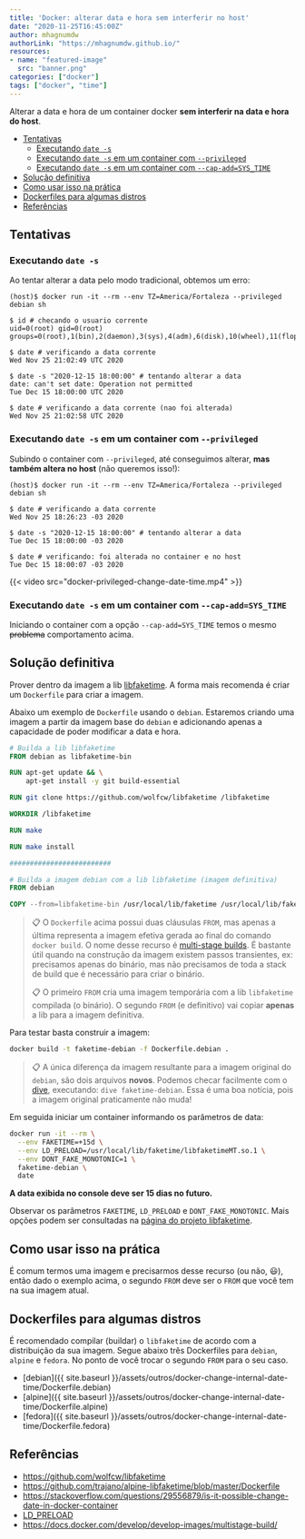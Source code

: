 ```yaml
---
title: 'Docker: alterar data e hora sem interferir no host'
date: "2020-11-25T16:45:00Z"
author: mhagnumdw
authorLink: "https://mhagnumdw.github.io/"
resources:
- name: "featured-image"
  src: "banner.png"
categories: ["docker"]
tags: ["docker", "time"]
---
```


Alterar a data e hora de um container docker **sem interferir na data e hora do host**.

<!--more-->

- [Tentativas](#tentativas)
  - [Executando `date -s`](#executando-date--s)
  - [Executando `date -s` em um container com `--privileged`](#executando-date--s-em-um-container-com---privileged)
  - [Executando `date -s` em um container com `--cap-add=SYS_TIME`](#executando-date--s-em-um-container-com---cap-addsys_time)
- [Solução definitiva](#solução-definitiva)
- [Como usar isso na prática](#como-usar-isso-na-prática)
- [Dockerfiles para algumas distros](#dockerfiles-para-algumas-distros)
- [Referências](#referências)

## Tentativas

### Executando `date -s`

Ao tentar alterar a data pelo modo tradicional, obtemos um erro:

```console
(host)$ docker run -it --rm --env TZ=America/Fortaleza --privileged debian sh

$ id # checando o usuario corrente
uid=0(root) gid=0(root) groups=0(root),1(bin),2(daemon),3(sys),4(adm),6(disk),10(wheel),11(floppy),20(dialout),26(tape),27(video)

$ date # verificando a data corrente
Wed Nov 25 21:02:49 UTC 2020

$ date -s "2020-12-15 18:00:00" # tentando alterar a data
date: can't set date: Operation not permitted
Tue Dec 15 18:00:00 UTC 2020

$ date # verificando a data corrente (nao foi alterada)
Wed Nov 25 21:02:58 UTC 2020
```

### Executando `date -s` em um container com `--privileged`

Subindo o container com `--privileged`, até conseguimos alterar, **mas também altera no host** (não queremos isso!):

```console
(host)$ docker run -it --rm --env TZ=America/Fortaleza --privileged debian sh

$ date # verificando a data corrente
Wed Nov 25 18:26:23 -03 2020

$ date -s "2020-12-15 18:00:00" # tentando alterar a data
Tue Dec 15 18:00:00 -03 2020

$ date # verificando: foi alterada no container e no host
Tue Dec 15 18:00:07 -03 2020
```

{{< video src="docker-privileged-change-date-time.mp4" >}}

### Executando `date -s` em um container com `--cap-add=SYS_TIME`

Iniciando o container com a opção `--cap-add=SYS_TIME` temos o mesmo ~~problema~~ comportamento acima.

## Solução definitiva

Prover dentro da imagem a lib [libfaketime](https://github.com/wolfcw/libfaketime). A forma mais recomenda é criar um `Dockerfile` para criar a imagem.

Abaixo um exemplo de `Dockerfile` usando o `debian`. Estaremos criando uma imagem a partir da imagem base do `debian` e adicionando apenas a capacidade de poder modificar a data e hora.

```dockerfile
# Builda a lib libfaketime
FROM debian as libfaketime-bin

RUN apt-get update && \
    apt-get install -y git build-essential

RUN git clone https://github.com/wolfcw/libfaketime /libfaketime

WORKDIR /libfaketime

RUN make

RUN make install

#########################

# Builda a imagem debian com a lib libfaketime (imagem definitiva)
FROM debian

COPY --from=libfaketime-bin /usr/local/lib/faketime /usr/local/lib/faketime
```

> 📋 O `Dockerfile` acima possui duas cláusulas `FROM`, mas apenas a última representa a imagem efetiva gerada ao final do comando `docker build`. O nome desse recurso é [multi-stage builds](https://docs.docker.com/develop/develop-images/multistage-build/). É bastante útil quando na construção da imagem existem passos transientes, ex: precisamos apenas do binário, mas não precisamos de toda a stack de build que é necessário para criar o binário.
>
> 📋 O primeiro `FROM` cria uma imagem temporária com a lib `libfaketime` compilada (o binário). O segundo `FROM` (e definitivo) vai copiar **apenas** a lib para a imagem definitiva.

Para testar basta construir a imagem:

```bash
docker build -t faketime-debian -f Dockerfile.debian .
```

> 📋 A única diferença da imagem resultante para a imagem original do `debian`, são dois arquivos **novos**. Podemos checar facilmente com o [dive](https://github.com/wagoodman/dive), executando: `dive faketime-debian`. Essa é uma boa notícia, pois a imagem original praticamente não muda!

Em seguida iniciar um container informando os parâmetros de data:

```bash
docker run -it --rm \
  --env FAKETIME=+15d \
  --env LD_PRELOAD=/usr/local/lib/faketime/libfaketimeMT.so.1 \
  --env DONT_FAKE_MONOTONIC=1 \
  faketime-debian \
  date
```

**A data exibida no console deve ser 15 dias no futuro.**

Observar os parâmetros `FAKETIME`, `LD_PRELOAD` e `DONT_FAKE_MONOTONIC`. Mais opções podem ser consultadas na [página do projeto libfaketime](https://github.com/wolfcw/libfaketime).

## Como usar isso na prática

É comum termos uma imagem e precisarmos desse recurso (ou não, 😃), então dado o exemplo acima, o segundo `FROM` deve ser o `FROM` que você tem na sua imagem atual.

## Dockerfiles para algumas distros

É recomendado compilar (buildar) o `libfaketime` de acordo com a distribuição da sua imagem. Segue abaixo três Dockerfiles para `debian`, `alpine` e `fedora`. No ponto de você trocar o segundo `FROM` para o seu caso.

- [debian]({{ site.baseurl }}/assets/outros/docker-change-internal-date-time/Dockerfile.debian)
- [alpine]({{ site.baseurl }}/assets/outros/docker-change-internal-date-time/Dockerfile.alpine)
- [fedora]({{ site.baseurl }}/assets/outros/docker-change-internal-date-time/Dockerfile.fedora)

## Referências

- <https://github.com/wolfcw/libfaketime>
- <https://github.com/trajano/alpine-libfaketime/blob/master/Dockerfile>
- <https://stackoverflow.com/questions/29556879/is-it-possible-change-date-in-docker-container>
- [LD_PRELOAD](https://www.baeldung.com/linux/ld_preload-trick-what-is)
- <https://docs.docker.com/develop/develop-images/multistage-build/>
